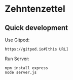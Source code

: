 # Zehntenzettel

## Quick development

Use Gitpod:
```
https://gitpod.io#[this URL]
```

Run Server:
```
npm install express
node server.js
```
